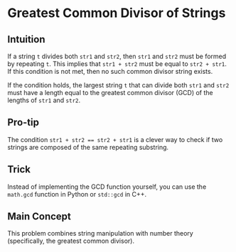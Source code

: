 # Greatest Common Divisor of Strings

## Intuition

If a string `t` divides both `str1` and `str2`, then `str1` and `str2` must be formed by repeating `t`. This implies that `str1 + str2` must be equal to `str2 + str1`. If this condition is not met, then no such common divisor string exists.

If the condition holds, the largest string `t` that can divide both `str1` and `str2` must have a length equal to the greatest common divisor (GCD) of the lengths of `str1` and `str2`.

## Pro-tip

The condition `str1 + str2 == str2 + str1` is a clever way to check if two strings are composed of the same repeating substring.

## Trick

Instead of implementing the GCD function yourself, you can use the `math.gcd` function in Python or `std::gcd` in C++.

## Main Concept

This problem combines string manipulation with number theory (specifically, the greatest common divisor).
